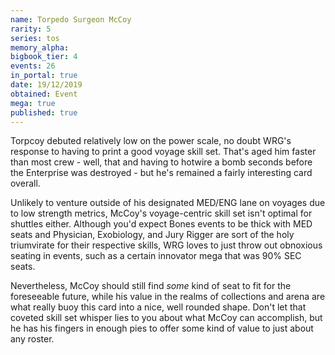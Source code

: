 ```yaml
---
name: Torpedo Surgeon McCoy
rarity: 5
series: tos
memory_alpha:
bigbook_tier: 4
events: 26
in_portal: true
date: 19/12/2019
obtained: Event
mega: true
published: true
---
```


Torpcoy debuted relatively low on the power scale, no doubt WRG's response to having to print a good voyage skill set. That's aged him faster than most crew - well, that and having to hotwire a bomb seconds before the Enterprise was destroyed - but he's remained a fairly interesting card overall.

Unlikely to venture outside of his designated MED/ENG lane on voyages due to low strength metrics, McCoy's voyage-centric skill set isn't optimal for shuttles either. Although you'd expect Bones events to be thick with MED seats and Physician, Exobiology, and Jury Rigger are sort of the holy triumvirate for their respective skills, WRG loves to just throw out obnoxious seating in events, such as a certain innovator mega that was 90% SEC seats.

Nevertheless, McCoy should still find *some* kind of seat to fit for the foreseeable future, while his value in the realms of collections and arena are what really buoy this card into a nice, well rounded shape. Don't let that coveted skill set whisper lies to you about what McCoy can accomplish, but he has his fingers in enough pies to offer some kind of value to just about any roster.
